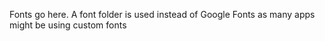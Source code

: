 Fonts go here. A font folder is used instead of Google Fonts as many apps might be using custom fonts
